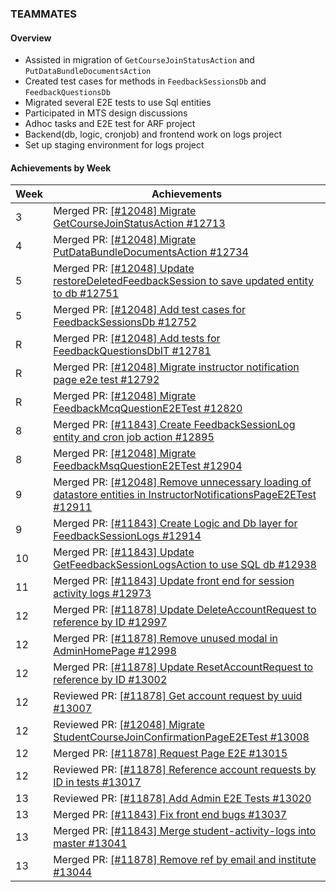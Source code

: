 ### TEAMMATES

#### Overview

* Assisted in migration of `GetCourseJoinStatusAction` and `PutDataBundleDocumentsAction`
* Created test cases for methods in `FeedbackSessionsDb` and `FeedbackQuestionsDb`
* Migrated several E2E tests to use Sql entities
* Participated in MTS design discussions
* Adhoc tasks and E2E test for ARF project
* Backend(db, logic, cronjob) and frontend work on logs project
* Set up staging environment for logs project

#### Achievements by Week

| Week | Achievements |
| ---- | ------------ |
| 3 | Merged PR: [[#12048] Migrate GetCourseJoinStatusAction #12713](https://github.com/TEAMMATES/teammates/pull/12713) |
| 4 | Merged PR: [[#12048] Migrate PutDataBundleDocumentsAction #12734](https://github.com/TEAMMATES/teammates/pull/12734) |
| 5 | Merged PR: [[#12048] Update restoreDeletedFeedbackSession to save updated entity to db #12751](https://github.com/TEAMMATES/teammates/pull/12751) |
| 5 | Merged PR: [[#12048] Add test cases for FeedbackSessionsDb #12752](https://github.com/TEAMMATES/teammates/pull/12752) |
| R | Merged PR: [[#12048] Add tests for FeedbackQuestionsDbIT  #12781](https://github.com/TEAMMATES/teammates/pull/12781) |
| R | Merged PR: [[#12048] Migrate instructor notification page e2e test  #12792](https://github.com/TEAMMATES/teammates/pull/12792) |
| R | Merged PR: [[#12048] Migrate FeedbackMcqQuestionE2ETest #12820](https://github.com/TEAMMATES/teammates/pull/12820) |
| 8 | Merged PR: [[#11843] Create FeedbackSessionLog entity and cron job action #12895](https://github.com/TEAMMATES/teammates/pull/12895) |
| 8 | Merged PR: [[#12048] Migrate FeedbackMsqQuestionE2ETest #12904](https://github.com/TEAMMATES/teammates/pull/12904) |
| 9 | Merged PR: [[#12048] Remove unnecessary loading of datastore entities in InstructorNotificationsPageE2ETest #12911](https://github.com/TEAMMATES/teammates/pull/12911) |
| 9 | Merged PR: [[#11843] Create Logic and Db layer for FeedbackSessionLogs #12914](https://github.com/TEAMMATES/teammates/pull/12914) |
| 10 | Merged PR: [[#11843] Update GetFeedbackSessionLogsAction to use SQL db #12938](https://github.com/TEAMMATES/teammates/pull/12938) |
| 11 | Merged PR: [[#11843] Update front end for session activity logs #12973](https://github.com/TEAMMATES/teammates/pull/12973) |
| 12 | Merged PR: [[#11878] Update DeleteAccountRequest to reference by ID #12997](https://github.com/TEAMMATES/teammates/pull/12997) |
| 12 | Merged PR: [[#11878] Remove unused modal in AdminHomePage #12998](https://github.com/TEAMMATES/teammates/pull/12998) |
| 12 | Merged PR: [[#11878] Update ResetAccountRequest to reference by ID #13002](https://github.com/TEAMMATES/teammates/pull/13002) |
| 12 | Reviewed PR: [[#11878] Get account request by uuid #13007](https://github.com/TEAMMATES/teammates/pull/13007) |
| 12 | Reviewed PR: [[#12048] Migrate StudentCourseJoinConfirmationPageE2ETest #13008](https://github.com/TEAMMATES/teammates/pull/13008) |
| 12 | Merged PR: [[#11878] Request Page E2E #13015](https://github.com/TEAMMATES/teammates/pull/13015) |
| 12 | Reviewed PR: [[#11878] Reference account requests by ID in tests #13017](https://github.com/TEAMMATES/teammates/pull/13017) |
| 13 | Reviewed PR: [[#11878] Add Admin E2E Tests #13020](https://github.com/TEAMMATES/teammates/pull/13020) |
| 13 | Merged PR: [[#11843] Fix front end bugs #13037](https://github.com/TEAMMATES/teammates/pull/13037) |
| 13 | Merged PR: [[#11843] Merge student-activity-logs into master #13041](https://github.com/TEAMMATES/teammates/pull/13041) |
| 13 | Merged PR: [[#11878] Remove ref by email and institute #13044](https://github.com/TEAMMATES/teammates/pull/13044) |
